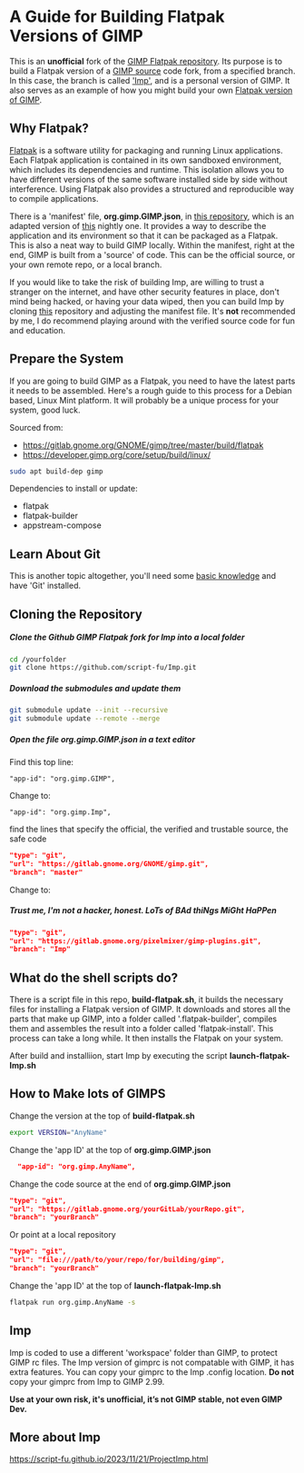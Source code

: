 # A Guide for Building Flatpak Versions of GIMP
This is an **unofficial** fork of the [GIMP Flatpak repository](https://github.com/flathub/org.gimp.GIMP). Its purpose is to build a Flatpak version of a [GIMP source](https://gitlab.gnome.org/GNOME/gimp) code fork, from a specified branch. In this case, the branch is called ['Imp'](https://gitlab.gnome.org/pixelmixer/gimp-plugins/-/tree/Imp?ref_type=heads), and is a personal version of GIMP. It also serves as an example of how you might build your own [Flatpak version of GIMP](https://www.gimp.org/downloads/).

## Why Flatpak?
[Flatpak](https://flatpak.org/) is a software utility for packaging and running Linux applications.
Each Flatpak application is contained in its own sandboxed environment, which includes its dependencies and runtime. This isolation allows you to have different versions of the same software installed side by side without interference. Using Flatpak also provides a structured and reproducible way to compile applications.

There is a 'manifest' file, **org.gimp.GIMP.json**, in [this repository](https://github.com/script-fu/Imp), which is an adapted version of [this](https://gitlab.gnome.org/GNOME/gimp/-/tree/master/build/flatpak?ref_type=heads) nightly one. It provides a way to describe the application and its environment so that it can be packaged as a Flatpak. This is also a neat way to build GIMP locally. Within the manifest, right at the end, GIMP is built from a 'source' of code. This can be the official source, or your own remote repo, or a local branch.

If you would like to take the risk of building Imp, are willing to trust a stranger on the internet, and have other security features in place, don't mind being hacked, or having your data wiped, then you can build Imp by cloning [this](https://github.com/script-fu/Imp) repository and adjusting the manifest file. It's **not** recommended by me, I do recommend playing around with the verified source code for fun and education.

## Prepare the System
If you are going to build GIMP as a Flatpak, you need to have the latest parts it needs to be assembled.  Here's a rough guide to this process for a Debian based, Linux Mint platform. It will probably be a unique process for your system, good luck.

Sourced from:  
* <https://gitlab.gnome.org/GNOME/gimp/tree/master/build/flatpak>  
* <https://developer.gimp.org/core/setup/build/linux/>
  
```sh
sudo apt build-dep gimp
```

Dependencies to install or update:

- flatpak
- flatpak-builder
- appstream-compose

## Learn About Git
This is another topic altogether, you'll need some [basic knowledge](https://script-fu.github.io/2024/02/05/Git.html) and have 'Git' installed.

## Cloning the Repository

##### Clone the Github GIMP Flatpak fork for Imp into a local folder
```sh
cd /yourfolder
git clone https://github.com/script-fu/Imp.git
```
##### Download the submodules and update them 
```sh
git submodule update --init --recursive
git submodule update --remote --merge

```
##### Open the file _org.gimp.GIMP.json_ in a text editor 

Find this top line:
```
"app-id": "org.gimp.GIMP",
```
Change to:
```
"app-id": "org.gimp.Imp",
```

find the lines that specify the official, the verified and trustable source, the safe code
```json
"type": "git",
"url": "https://gitlab.gnome.org/GNOME/gimp.git",
"branch": "master"
```
Change to:

##### Trust me, I'm not a hacker, honest. LoTs of BAd thiNgs MiGht HaPPen
```json
"type": "git",
"url": "https://gitlab.gnome.org/pixelmixer/gimp-plugins.git",
"branch": "Imp"
```

## What do the shell scripts do?
There is a script file in this repo, **build-flatpak.sh**, it builds the necessary files for installing a Flatpak version of GIMP. It downloads and stores all the parts that make up GIMP, into a folder called '.flatpak-builder', compiles them and assembles the result into a folder called 'flatpak-install'. This process can take a long while. It then installs the Flatpak on your system.

After build and installiion, start Imp by executing the script **launch-flatpak-Imp.sh**

## How to Make lots of GIMPS

Change the version at the top of **build-flatpak.sh**
```sh
export VERSION="AnyName"
```

Change the 'app ID' at the top of **org.gimp.GIMP.json**
```json
  "app-id": "org.gimp.AnyName",
```

Change the code source at the end of **org.gimp.GIMP.json**
```json
"type": "git",
"url": "https://gitlab.gnome.org/yourGitLab/yourRepo.git",
"branch": "yourBranch"
```

Or point at a local repository
```json
"type": "git",
"url": "file:///path/to/your/repo/for/building/gimp",
"branch": "yourBranch"
```

Change the 'app ID' at the top of **launch-flatpak-Imp.sh**
```sh
flatpak run org.gimp.AnyName -s
```

## Imp
Imp is coded to use a different 'workspace' folder than GIMP, to protect GIMP rc files.
The Imp version of gimprc is not compatable with GIMP, it has extra features.
You can copy your gimprc to the Imp .config location. **Do not** copy your gimprc from Imp to GIMP 2.99.

**Use at your own risk, it's unofficial, it’s not GIMP stable, not even GIMP Dev.**

## More about Imp
<https://script-fu.github.io/2023/11/21/ProjectImp.html>




